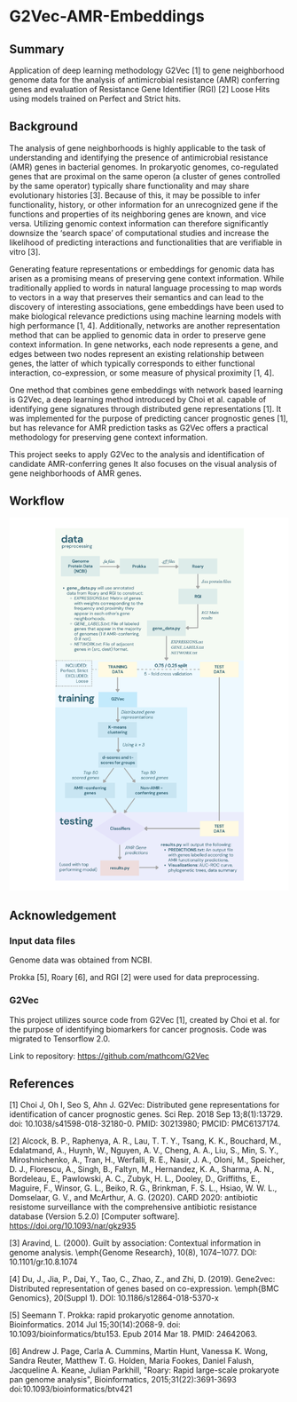 # G2Vec-AMR-Embeddings

## Summary
Application of deep learning methodology G2Vec [1] to gene neighborhood genome data for the analysis of antimicrobial resistance (AMR) conferring genes and evaluation of Resistance Gene Identifier (RGI) [2] Loose Hits using models trained on Perfect and Strict hits. 

## Background
The analysis of gene neighborhoods is highly applicable to the task of understanding and identifying the presence of antimicrobial resistance (AMR) genes in bacterial genomes. In prokaryotic genomes, co-regulated genes that are proximal on the same operon (a cluster of genes controlled by the same operator) typically share functionality and may share evolutionary histories [3]. Because of this, it may be possible to infer functionality, history, or other information for an unrecognized gene if the functions and properties of its neighboring genes are known, and vice versa. Utilizing genomic context information can therefore significantly downsize the ‘search space’ of computational studies and increase the likelihood of predicting interactions and functionalities that are verifiable in vitro [3].

Generating feature representations or embeddings for genomic data has arisen as a promising means of preserving gene context information.  While traditionally applied to words in natural language processing to map words to vectors in a way that preserves their semantics and can lead to the discovery of interesting associations, gene embeddings have been used to make biological relevance predictions using machine learning models with high performance [1, 4]. Additionally, networks are another representation method that can be applied to genomic data in order to preserve gene context information. In gene networks, each node represents a gene, and edges between two nodes represent an existing relationship between genes, the latter of which typically corresponds to either functional interaction, co-expression, or some measure of physical proximity [1, 4].

One method that combines gene embeddings with network based learning is G2Vec, a deep learning method introduced by Choi et al. capable of identifying gene signatures through distributed gene representations [1]. It was implemented for the purpose of predicting cancer prognostic genes [1], but has relevance for AMR prediction tasks as G2Vec offers a practical methodology for preserving gene context information.

This project seeks to apply G2Vec to the analysis and identification of candidate AMR-conferring genes It also focuses on the visual analysis of gene neighborhoods of AMR genes.

## Workflow

![alt text](https://github.com/JTL-lab/G2Vec-AMR-Embeddings/blob/main/assets/workflow-visualization.png?raw=True)

## Acknowledgement

### Input data files

Genome data was obtained from NCBI.

Prokka [5], Roary [6], and RGI [2] were used for data preprocessing.

### G2Vec 
This project utilizes source code from G2Vec [1], created by Choi et al. for the purpose of identifying biomarkers for cancer prognosis. Code was migrated to Tensorflow 2.0.

Link to repository: https://github.com/mathcom/G2Vec

## References

[1] Choi J, Oh I, Seo S, Ahn J. G2Vec: Distributed gene representations for identification of cancer prognostic genes. Sci Rep. 2018 Sep 13;8(1):13729. doi: 10.1038/s41598-018-32180-0. PMID: 30213980; PMCID: PMC6137174.

[2] Alcock, B. P., Raphenya, A. R., Lau, T. T. Y., Tsang, K. K., Bouchard, M., Edalatmand, A., Huynh, W., Nguyen, A. V., Cheng, A. A., Liu, S., Min, S. Y., Miroshnichenko, A., Tran, H., Werfalli, R. E., Nasir, J. A., Oloni, M., Speicher, D. J., Florescu, A., Singh, B., Faltyn, M., Hernandez, K. A., Sharma, A. N., Bordeleau, E., Pawlowski, A. C., Zubyk, H. L., Dooley, D., Griffiths, E., Maguire, F., Winsor, G. L., Beiko, R. G., Brinkman, F. S. L., Hsiao, W. W. L., Domselaar, G. V., and McArthur, A. G. (2020). CARD 2020: antibiotic resistome surveillance with the comprehensive antibiotic resistance database (Version 5.2.0) [Computer software]. https://doi.org/10.1093/nar/gkz935

[3] Aravind, L. (2000). Guilt by association: Contextual information in genome analysis. \emph{Genome Research}, 10(8), 1074–1077. DOI: 10.1101/gr.10.8.1074

[4] Du, J., Jia, P., Dai, Y., Tao, C., Zhao, Z., and Zhi, D. (2019). Gene2vec: Distributed representation of genes based on co-expression. \emph{BMC Genomics}, 20(Suppl 1). DOI: 10.1186/s12864-018-5370-x

[5] Seemann T. Prokka: rapid prokaryotic genome annotation. Bioinformatics. 2014 Jul 15;30(14):2068-9. doi: 10.1093/bioinformatics/btu153. Epub 2014 Mar 18. PMID: 24642063.

[6] Andrew J. Page, Carla A. Cummins, Martin Hunt, Vanessa K. Wong, Sandra Reuter, Matthew T. G. Holden, Maria Fookes, Daniel Falush, Jacqueline A. Keane, Julian Parkhill, "Roary: Rapid large-scale prokaryote pan genome analysis", Bioinformatics, 2015;31(22):3691-3693 doi:10.1093/bioinformatics/btv421


